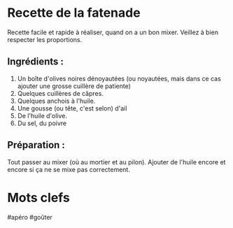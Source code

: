 Recette de la fatenade
======================

Recette facile et rapide à réaliser, quand on a un bon mixer. Veillez
à bien respecter les proportions.

Ingrédients :
-------------

1. Un boîte d'olives noires dénoyautées (ou noyautées, mais dans ce cas ajouter une grosse cuillère de patiente)
2. Quelques cuillères de câpres.
3. Quelques anchois à l'huile.
4. Une gousse (ou tête, c'est selon) d'ail
5. De l'huile d'olive.
6. Du sel, du poivre

Préparation :
-------------

Tout passer au mixer (où au mortier et au pilon). Ajouter de l'huile
encore et encore si ça ne se mixe pas correctement.

Mots clefs
==========

#apéro
#goûter

